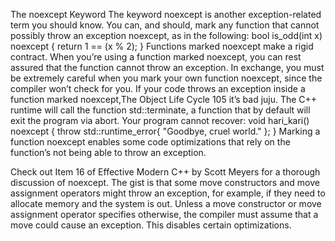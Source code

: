 The noexcept Keyword
The keyword noexcept is another exception-related term you should know.
You can, and should, mark any function that cannot possibly throw an
exception noexcept, as in the following:
bool is_odd(int x) noexcept {
return 1 == (x % 2);
}
Functions marked noexcept make a rigid contract. When you’re using
a function marked noexcept, you can rest assured that the function cannot throw an exception. In exchange, you must be extremely careful when
you mark your own function noexcept, since the compiler won’t check for
you. If your code throws an exception inside a function marked noexcept,The Object Life Cycle 105
it’s bad juju. The C++ runtime will call the function std::terminate, a function that by default will exit the program via abort. Your program cannot
recover:
void hari_kari() noexcept {
throw std::runtime_error{ "Goodbye, cruel world." };
}
Marking a function noexcept enables some code optimizations that rely
on the function’s not being able to throw an exception.

Check out Item 16 of Effective Modern C++ by Scott Meyers for a thorough discussion of noexcept. The gist is that some move constructors and move assignment operators might throw an exception, for example, if they need to allocate memory and the
system is out. Unless a move constructor or move assignment operator specifies otherwise, the compiler must assume that a move could cause an exception. This disables
certain optimizations.
